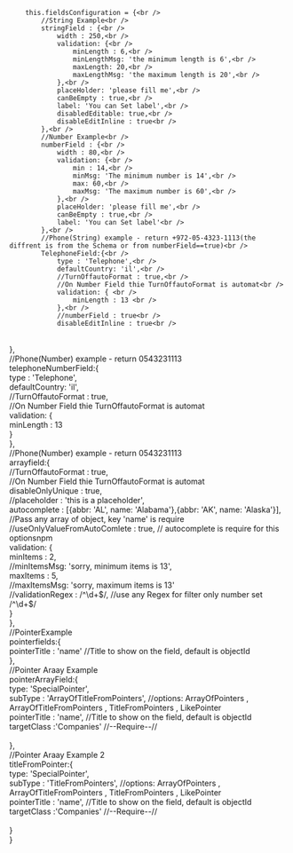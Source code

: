         this.fieldsConfiguration = {<br />
            //String Example<br />
            stringField : {<br />
                width : 250,<br />
                validation: {<br />
                    minLength : 6,<br />
                    minLengthMsg: 'the minimum length is 6',<br />
                    maxLength: 20,<br />
                    maxLengthMsg: 'the maximum length is 20',<br />
                },<br />
                placeHolder: 'please fill me',<br />
                canBeEmpty : true,<br />
                label: 'You can Set label',<br />
                disabledEditable: true,<br />
                disableEditInline : true<br />
            },<br />
            //Number Example<br />
            numberField : {<br />
                width : 80,<br />
                validation: {<br />
                    min : 14,<br />
                    minMsg: 'The minimum number is 14',<br />
                    max: 60,<br />
                    maxMsg: 'The maximum number is 60',<br />
                },<br />
                placeHolder: 'please fill me',<br />
                canBeEmpty : true,<br />
                label: 'You can Set label'<br />
            },<br />
            //Phone(String) example - return +972-05-4323-1113(the diffrent is from the Schema or from numberField==true)<br />
            TelephoneField:{<br />
                type : 'Telephone',<br />
                defaultCountry: 'il',<br />
                //TurnOffautoFormat : true,<br />
                //On Number Field thie TurnOffautoFormat is automat<br />
                validation: { <br />
                    minLength : 13 <br />
                },<br />
                //numberField : true<br />
                disableEditInline : true<br />
<br />
            },<br />
            //Phone(Number) example - return 0543231113 <br />
            telephoneNumberField:{<br />
                type : 'Telephone',<br />
                defaultCountry: 'il',<br />
                //TurnOffautoFormat : true,<br />
                //On Number Field thie TurnOffautoFormat is automat<br />
                validation: { <br />
                    minLength : 13 <br />
                }<br />
            },<br />
            //Phone(Number) example - return 0543231113 <br />
            arrayfield:{<br />
                //TurnOffautoFormat : true,<br />
                //On Number Field thie TurnOffautoFormat is automat<br />
                disableOnlyUnique : true,<br />
                //placeholder : 'this is a placeholder',<br />
                autocomplete : [{abbr: 'AL', name: 'Alabama'},{abbr: 'AK', name: 'Alaska'}], //Pass any array of object, key 'name' is require<br />
                //useOnlyValueFromAutoComlete : true, // autocomplete is require for this optionsnpm<br />
                validation: { <br />
                    minItems : 2,<br />
                    //minItemsMsg: 'sorry, minimum items is 13',<br />
                    maxItems : 5,<br />
                    //maxItemsMsg: 'sorry, maximum items is 13'<br />
                    //validationRegex : /^\d+$/, //use any Regex for filter only number set /^\d+$/ <br />
                }<br />
            },<br />
            //PointerExample<br />
            pointerfields:{<br />
                pointerTitle : 'name' //Title to show on the field, default is objectId<br />
            },<br />
            //Pointer Araay Example<br />
            pointerArrayField:{<br />
                type: 'SpecialPointer',<br />
                subType : 'ArrayOfTitleFromPointers', //options: ArrayOfPointers , ArrayOfTitleFromPointers , TitleFromPointers , LikePointer<br />
                pointerTitle : 'name', //Title to show on the field, default is objectId<br />
                targetClass :'Companies' //--Require--//<br />
                <br />
            },<br />
            //Pointer Araay Example 2<br />
            titleFromPointer:{<br />
                type: 'SpecialPointer',<br />
                subType : 'TitleFromPointers', //options: ArrayOfPointers , ArrayOfTitleFromPointers , TitleFromPointers , LikePointer<br />
                pointerTitle : 'name', //Title to show on the field, default is objectId<br />
                targetClass :'Companies' //--Require--//<br />
                <br />
            }<br />
        }<br />